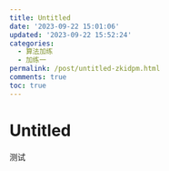 ```yaml
---
title: Untitled
date: '2023-09-22 15:01:06'
updated: '2023-09-22 15:52:24'
categories:
  - 算法加练
  - 加练一
permalink: /post/untitled-zkidpm.html
comments: true
toc: true
---
```


# Untitled

测试

‍
